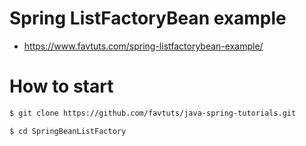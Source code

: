 # Spring ListFactoryBean example

* https://www.favtuts.com/spring-listfactorybean-example/

# How to start

```bash
$ git clone https://github.com/favtuts/java-spring-tutorials.git

$ cd SpringBeanListFactory
```